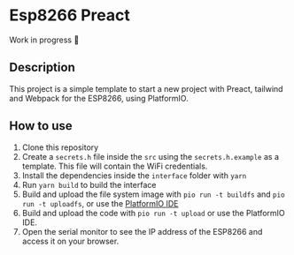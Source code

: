 # Esp8266 Preact

Work in progress 🚧

## Description

This project is a simple template to start a new project with Preact, tailwind and Webpack for the ESP8266, using PlatformIO.

## How to use

1. Clone this repository
2. Create a `secrets.h` file inside the `src` using the `secrets.h.example` as a template. This file will contain the WiFi credentials.
3. Install the dependencies inside the `interface` folder with `yarn`
4. Run `yarn build` to build the interface
5. Build and upload the file system image with `pio run -t buildfs` and `pio run -t uploadfs`, or use the [PlatformIO IDE](https://randomnerdtutorials.com/esp32-vs-code-platformio-spiffs/)
6. Build and upload the code with `pio run -t upload` or use the PlatformIO IDE.
7. Open the serial monitor to see the IP address of the ESP8266 and access it on your browser.